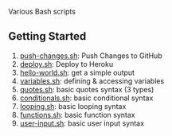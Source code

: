 Various Bash scripts

## Getting Started

1. [push-changes.sh](scripts/push-changes.sh): Push Changes to GitHub
1. [deploy.sh](scripts/deploy.sh): Deploy to Heroku
1. [hello-world.sh](scripts/hello-world.sh): get a simple output
1. [variables.sh](scripts/variables.sh): defining & accessing variables
1. [quotes.sh](scripts/quotes.sh): basic quotes syntax (3 types)
1. [conditionals.sh](scripts/conditionals.sh): basic conditional syntax
1. [looping.sh](scripts/looping.sh): basic looping syntax
1. [functions.sh](scripts/functions.sh): basic function syntax
1. [user-input.sh](scripts/user-input.sh): basic user input syntax